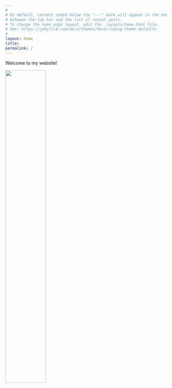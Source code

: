 ```yaml
---
#
# By default, content added below the "---" mark will appear in the home page
# between the top bar and the list of recent posts.
# To change the home page layout, edit the _layouts/home.html file.
# See: https://jekyllrb.com/docs/themes/#overriding-theme-defaults
#
layout: home
title: 
permalink: /
---
```


Welcome to my website! 

<img src="{{ site.url }}{{ site.baseurl }}/assets/headshot.jpg" width=50% height=50%>


